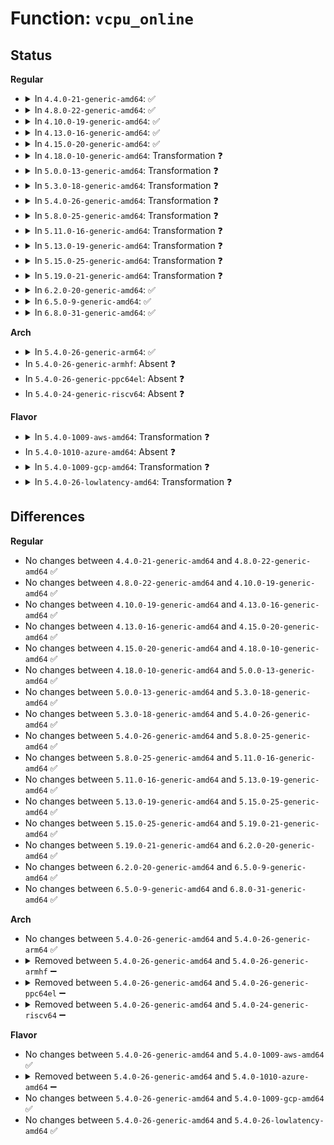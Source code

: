 # Function: <code>vcpu_online</code>

## Status
<b>Regular</b>
<ul>
<li>
<details>
<summary>In <code>4.4.0-21-generic-amd64</code>: ✅</summary>

```c
int vcpu_online(unsigned int cpu)
```

```json
{
  "name": "vcpu_online",
  "collision_type": "Unique Static",
  "inline_type": "No",
  "funcs": [
    {
      "addr": 18446744071583843360,
      "name": "vcpu_online",
      "external": false,
      "loc": "drivers/xen/cpu_hotplug.c:32",
      "file": "drivers/xen/cpu_hotplug.c",
      "inline": "seen, unknown",
      "caller_inline": [],
      "caller_func": [
        "drivers/xen/cpu_hotplug.c:setup_cpu_watcher",
        "drivers/xen/cpu_hotplug.c:handle_vcpu_hotplug_event"
      ]
    }
  ],
  "symbols": [
    {
      "addr": 18446744071583843360,
      "name": "vcpu_online",
      "section": ".text",
      "bind": "STB_LOCAL",
      "size": 266
    }
  ]
}
```
</details>
</li>
<li>
<details>
<summary>In <code>4.8.0-22-generic-amd64</code>: ✅</summary>

```c
int vcpu_online(unsigned int cpu)
```

```json
{
  "name": "vcpu_online",
  "collision_type": "Unique Static",
  "inline_type": "No",
  "funcs": [
    {
      "addr": 18446744071584172992,
      "name": "vcpu_online",
      "external": false,
      "loc": "drivers/xen/cpu_hotplug.c:32",
      "file": "drivers/xen/cpu_hotplug.c",
      "inline": "seen, unknown",
      "caller_inline": [],
      "caller_func": [
        "drivers/xen/cpu_hotplug.c:setup_cpu_watcher",
        "drivers/xen/cpu_hotplug.c:handle_vcpu_hotplug_event"
      ]
    }
  ],
  "symbols": [
    {
      "addr": 18446744071584172992,
      "name": "vcpu_online",
      "section": ".text",
      "bind": "STB_LOCAL",
      "size": 244
    }
  ]
}
```
</details>
</li>
<li>
<details>
<summary>In <code>4.10.0-19-generic-amd64</code>: ✅</summary>

```c
int vcpu_online(unsigned int cpu)
```

```json
{
  "name": "vcpu_online",
  "collision_type": "Unique Static",
  "inline_type": "No",
  "funcs": [
    {
      "addr": 18446744071584354384,
      "name": "vcpu_online",
      "external": false,
      "loc": "drivers/xen/cpu_hotplug.c:32",
      "file": "drivers/xen/cpu_hotplug.c",
      "inline": "seen, unknown",
      "caller_inline": [],
      "caller_func": [
        "drivers/xen/cpu_hotplug.c:setup_cpu_watcher",
        "drivers/xen/cpu_hotplug.c:handle_vcpu_hotplug_event"
      ]
    }
  ],
  "symbols": [
    {
      "addr": 18446744071584354384,
      "name": "vcpu_online",
      "section": ".text",
      "bind": "STB_LOCAL",
      "size": 244
    }
  ]
}
```
</details>
</li>
<li>
<details>
<summary>In <code>4.13.0-16-generic-amd64</code>: ✅</summary>

```c
int vcpu_online(unsigned int cpu)
```

```json
{
  "name": "vcpu_online",
  "collision_type": "Unique Static",
  "inline_type": "No",
  "funcs": [
    {
      "addr": 18446744071584435936,
      "name": "vcpu_online",
      "external": false,
      "loc": "drivers/xen/cpu_hotplug.c:32",
      "file": "drivers/xen/cpu_hotplug.c",
      "inline": "seen, unknown",
      "caller_inline": [],
      "caller_func": [
        "drivers/xen/cpu_hotplug.c:setup_cpu_watcher",
        "drivers/xen/cpu_hotplug.c:handle_vcpu_hotplug_event"
      ]
    }
  ],
  "symbols": [
    {
      "addr": 18446744071584435936,
      "name": "vcpu_online",
      "section": ".text",
      "bind": "STB_LOCAL",
      "size": 244
    }
  ]
}
```
</details>
</li>
<li>
<details>
<summary>In <code>4.15.0-20-generic-amd64</code>: ✅</summary>

```c
int vcpu_online(unsigned int cpu)
```

```json
{
  "name": "vcpu_online",
  "collision_type": "Unique Static",
  "inline_type": "No",
  "funcs": [
    {
      "addr": 18446744071584844368,
      "name": "vcpu_online",
      "external": false,
      "loc": "drivers/xen/cpu_hotplug.c:33",
      "file": "drivers/xen/cpu_hotplug.c",
      "inline": "seen, unknown",
      "caller_inline": [],
      "caller_func": [
        "drivers/xen/cpu_hotplug.c:setup_cpu_watcher",
        "drivers/xen/cpu_hotplug.c:handle_vcpu_hotplug_event"
      ]
    }
  ],
  "symbols": [
    {
      "addr": 18446744071584844368,
      "name": "vcpu_online",
      "section": ".text",
      "bind": "STB_LOCAL",
      "size": 244
    }
  ]
}
```
</details>
</li>
<li>
<details>
<summary>In <code>4.18.0-10-generic-amd64</code>: Transformation ❓</summary>

```c
int vcpu_online(unsigned int cpu)
```

```json
{
  "name": "vcpu_online",
  "collision_type": "Unique Static",
  "inline_type": "No",
  "funcs": [
    {
      "addr": 0,
      "name": "vcpu_online",
      "external": false,
      "loc": "drivers/xen/cpu_hotplug.c:33",
      "file": "drivers/xen/cpu_hotplug.c",
      "inline": "seen, unknown",
      "caller_inline": [],
      "caller_func": [
        "drivers/xen/cpu_hotplug.c:setup_cpu_watcher",
        "drivers/xen/cpu_hotplug.c:handle_vcpu_hotplug_event"
      ]
    }
  ],
  "symbols": [
    {
      "addr": 18446744071585075200,
      "name": "vcpu_online",
      "section": ".text",
      "bind": "STB_LOCAL",
      "size": 214
    },
    {
      "addr": 18446744071585075758,
      "name": "vcpu_online.cold.2",
      "section": ".text",
      "bind": "STB_LOCAL",
      "size": 45
    }
  ]
}
```
</details>
</li>
<li>
<details>
<summary>In <code>5.0.0-13-generic-amd64</code>: Transformation ❓</summary>

```c
int vcpu_online(unsigned int cpu)
```

```json
{
  "name": "vcpu_online",
  "collision_type": "Unique Static",
  "inline_type": "No",
  "funcs": [
    {
      "addr": 0,
      "name": "vcpu_online",
      "external": false,
      "loc": "drivers/xen/cpu_hotplug.c:34",
      "file": "drivers/xen/cpu_hotplug.c",
      "inline": "seen, unknown",
      "caller_inline": [],
      "caller_func": [
        "drivers/xen/cpu_hotplug.c:setup_cpu_watcher",
        "drivers/xen/cpu_hotplug.c:handle_vcpu_hotplug_event"
      ]
    }
  ],
  "symbols": [
    {
      "addr": 18446744071585184800,
      "name": "vcpu_online",
      "section": ".text",
      "bind": "STB_LOCAL",
      "size": 214
    },
    {
      "addr": 18446744071585185390,
      "name": "vcpu_online.cold.3",
      "section": ".text",
      "bind": "STB_LOCAL",
      "size": 45
    }
  ]
}
```
</details>
</li>
<li>
<details>
<summary>In <code>5.3.0-18-generic-amd64</code>: Transformation ❓</summary>

```c
int vcpu_online(unsigned int cpu)
```

```json
{
  "name": "vcpu_online",
  "collision_type": "Unique Static",
  "inline_type": "No",
  "funcs": [
    {
      "addr": 0,
      "name": "vcpu_online",
      "external": false,
      "loc": "drivers/xen/cpu_hotplug.c:34",
      "file": "drivers/xen/cpu_hotplug.c",
      "inline": "seen, unknown",
      "caller_inline": [],
      "caller_func": [
        "drivers/xen/cpu_hotplug.c:setup_cpu_watcher",
        "drivers/xen/cpu_hotplug.c:handle_vcpu_hotplug_event"
      ]
    }
  ],
  "symbols": [
    {
      "addr": 18446744071585397408,
      "name": "vcpu_online",
      "section": ".text",
      "bind": "STB_LOCAL",
      "size": 221
    },
    {
      "addr": 18446744071585397999,
      "name": "vcpu_online.cold",
      "section": ".text",
      "bind": "STB_LOCAL",
      "size": 17
    }
  ]
}
```
</details>
</li>
<li>
<details>
<summary>In <code>5.4.0-26-generic-amd64</code>: Transformation ❓</summary>

```c
int vcpu_online(unsigned int cpu)
```

```json
{
  "name": "vcpu_online",
  "collision_type": "Unique Static",
  "inline_type": "No",
  "funcs": [
    {
      "addr": 0,
      "name": "vcpu_online",
      "external": false,
      "loc": "drivers/xen/cpu_hotplug.c:34",
      "file": "drivers/xen/cpu_hotplug.c",
      "inline": "seen, unknown",
      "caller_inline": [],
      "caller_func": [
        "drivers/xen/cpu_hotplug.c:setup_cpu_watcher",
        "drivers/xen/cpu_hotplug.c:handle_vcpu_hotplug_event"
      ]
    }
  ],
  "symbols": [
    {
      "addr": 18446744071585538144,
      "name": "vcpu_online",
      "section": ".text",
      "bind": "STB_LOCAL",
      "size": 221
    },
    {
      "addr": 18446744071585538735,
      "name": "vcpu_online.cold",
      "section": ".text",
      "bind": "STB_LOCAL",
      "size": 17
    }
  ]
}
```
</details>
</li>
<li>
<details>
<summary>In <code>5.8.0-25-generic-amd64</code>: Transformation ❓</summary>

```c
int vcpu_online(unsigned int cpu)
```

```json
{
  "name": "vcpu_online",
  "collision_type": "Unique Static",
  "inline_type": "No",
  "funcs": [
    {
      "addr": 0,
      "name": "vcpu_online",
      "external": false,
      "loc": "drivers/xen/cpu_hotplug.c:34",
      "file": "drivers/xen/cpu_hotplug.c",
      "inline": "seen, unknown",
      "caller_inline": [],
      "caller_func": [
        "drivers/xen/cpu_hotplug.c:setup_cpu_watcher",
        "drivers/xen/cpu_hotplug.c:handle_vcpu_hotplug_event"
      ]
    }
  ],
  "symbols": [
    {
      "addr": 18446744071586256176,
      "name": "vcpu_online",
      "section": ".text",
      "bind": "STB_LOCAL",
      "size": 221
    },
    {
      "addr": 18446744071586256830,
      "name": "vcpu_online.cold",
      "section": ".text",
      "bind": "STB_LOCAL",
      "size": 17
    }
  ]
}
```
</details>
</li>
<li>
<details>
<summary>In <code>5.11.0-16-generic-amd64</code>: Transformation ❓</summary>

```c
int vcpu_online(unsigned int cpu)
```

```json
{
  "name": "vcpu_online",
  "collision_type": "Unique Static",
  "inline_type": "No",
  "funcs": [
    {
      "addr": 0,
      "name": "vcpu_online",
      "external": false,
      "loc": "drivers/xen/cpu_hotplug.c:34",
      "file": "drivers/xen/cpu_hotplug.c",
      "inline": "seen, unknown",
      "caller_inline": [],
      "caller_func": [
        "drivers/xen/cpu_hotplug.c:setup_cpu_watcher",
        "drivers/xen/cpu_hotplug.c:handle_vcpu_hotplug_event"
      ]
    }
  ],
  "symbols": [
    {
      "addr": 18446744071586374240,
      "name": "vcpu_online",
      "section": ".text",
      "bind": "STB_LOCAL",
      "size": 221
    },
    {
      "addr": 18446744071591447108,
      "name": "vcpu_online.cold",
      "section": ".text",
      "bind": "STB_LOCAL",
      "size": 17
    }
  ]
}
```
</details>
</li>
<li>
<details>
<summary>In <code>5.13.0-19-generic-amd64</code>: Transformation ❓</summary>

```c
int vcpu_online(unsigned int cpu)
```

```json
{
  "name": "vcpu_online",
  "collision_type": "Unique Static",
  "inline_type": "No",
  "funcs": [
    {
      "addr": 0,
      "name": "vcpu_online",
      "external": false,
      "loc": "drivers/xen/cpu_hotplug.c:34",
      "file": "drivers/xen/cpu_hotplug.c",
      "inline": "seen, unknown",
      "caller_inline": [],
      "caller_func": [
        "drivers/xen/cpu_hotplug.c:setup_cpu_watcher",
        "drivers/xen/cpu_hotplug.c:handle_vcpu_hotplug_event"
      ]
    }
  ],
  "symbols": [
    {
      "addr": 18446744071586258736,
      "name": "vcpu_online",
      "section": ".text",
      "bind": "STB_LOCAL",
      "size": 221
    },
    {
      "addr": 18446744071591388717,
      "name": "vcpu_online.cold",
      "section": ".text",
      "bind": "STB_LOCAL",
      "size": 17
    }
  ]
}
```
</details>
</li>
<li>
<details>
<summary>In <code>5.15.0-25-generic-amd64</code>: Transformation ❓</summary>

```c
int vcpu_online(unsigned int cpu)
```

```json
{
  "name": "vcpu_online",
  "collision_type": "Unique Static",
  "inline_type": "No",
  "funcs": [
    {
      "addr": 0,
      "name": "vcpu_online",
      "external": false,
      "loc": "drivers/xen/cpu_hotplug.c:34",
      "file": "drivers/xen/cpu_hotplug.c",
      "inline": "seen, unknown",
      "caller_inline": [],
      "caller_func": [
        "drivers/xen/cpu_hotplug.c:setup_cpu_watcher",
        "drivers/xen/cpu_hotplug.c:handle_vcpu_hotplug_event"
      ]
    }
  ],
  "symbols": [
    {
      "addr": 18446744071586769312,
      "name": "vcpu_online",
      "section": ".text",
      "bind": "STB_LOCAL",
      "size": 221
    },
    {
      "addr": 18446744071592432252,
      "name": "vcpu_online.cold",
      "section": ".text",
      "bind": "STB_LOCAL",
      "size": 17
    }
  ]
}
```
</details>
</li>
<li>
<details>
<summary>In <code>5.19.0-21-generic-amd64</code>: Transformation ❓</summary>

```c
int vcpu_online(unsigned int cpu)
```

```json
{
  "name": "vcpu_online",
  "collision_type": "Unique Static",
  "inline_type": "No",
  "funcs": [
    {
      "addr": 0,
      "name": "vcpu_online",
      "external": false,
      "loc": "drivers/xen/cpu_hotplug.c:34",
      "file": "drivers/xen/cpu_hotplug.c",
      "inline": "seen, unknown",
      "caller_inline": [],
      "caller_func": [
        "drivers/xen/cpu_hotplug.c:setup_cpu_watcher",
        "drivers/xen/cpu_hotplug.c:handle_vcpu_hotplug_event"
      ]
    }
  ],
  "symbols": [
    {
      "addr": 18446744071588047232,
      "name": "vcpu_online",
      "section": ".text",
      "bind": "STB_LOCAL",
      "size": 257
    },
    {
      "addr": 18446744071594300368,
      "name": "vcpu_online.cold",
      "section": ".text",
      "bind": "STB_LOCAL",
      "size": 17
    }
  ]
}
```
</details>
</li>
<li>
<details>
<summary>In <code>6.2.0-20-generic-amd64</code>: ✅</summary>

```c
int vcpu_online(unsigned int cpu)
```

```json
{
  "name": "vcpu_online",
  "collision_type": "Unique Static",
  "inline_type": "No",
  "funcs": [
    {
      "addr": 18446744071589425920,
      "name": "vcpu_online",
      "external": false,
      "loc": "drivers/xen/cpu_hotplug.c:34",
      "file": "drivers/xen/cpu_hotplug.c",
      "inline": "seen, unknown",
      "caller_inline": [],
      "caller_func": [
        "drivers/xen/cpu_hotplug.c:setup_cpu_watcher",
        "drivers/xen/cpu_hotplug.c:handle_vcpu_hotplug_event"
      ]
    }
  ],
  "symbols": [
    {
      "addr": 18446744071589425920,
      "name": "vcpu_online",
      "section": ".text",
      "bind": "STB_LOCAL",
      "size": 263
    }
  ]
}
```
</details>
</li>
<li>
<details>
<summary>In <code>6.5.0-9-generic-amd64</code>: ✅</summary>

```c
int vcpu_online(unsigned int cpu)
```

```json
{
  "name": "vcpu_online",
  "collision_type": "Unique Static",
  "inline_type": "No",
  "funcs": [
    {
      "addr": 18446744071589725072,
      "name": "vcpu_online",
      "external": false,
      "loc": "drivers/xen/cpu_hotplug.c:34",
      "file": "drivers/xen/cpu_hotplug.c",
      "inline": "seen, unknown",
      "caller_inline": [],
      "caller_func": [
        "drivers/xen/cpu_hotplug.c:setup_cpu_watcher",
        "drivers/xen/cpu_hotplug.c:handle_vcpu_hotplug_event"
      ]
    }
  ],
  "symbols": [
    {
      "addr": 18446744071589725072,
      "name": "vcpu_online",
      "section": ".text",
      "bind": "STB_LOCAL",
      "size": 263
    }
  ]
}
```
</details>
</li>
<li>
<details>
<summary>In <code>6.8.0-31-generic-amd64</code>: ✅</summary>

```c
int vcpu_online(unsigned int cpu)
```

```json
{
  "name": "vcpu_online",
  "collision_type": "Unique Static",
  "inline_type": "No",
  "funcs": [
    {
      "addr": 18446744071590063056,
      "name": "vcpu_online",
      "external": false,
      "loc": "drivers/xen/cpu_hotplug.c:34",
      "file": "drivers/xen/cpu_hotplug.c",
      "inline": "seen, unknown",
      "caller_inline": [],
      "caller_func": [
        "drivers/xen/cpu_hotplug.c:setup_cpu_watcher",
        "drivers/xen/cpu_hotplug.c:handle_vcpu_hotplug_event"
      ]
    }
  ],
  "symbols": [
    {
      "addr": 18446744071590063056,
      "name": "vcpu_online",
      "section": ".text",
      "bind": "STB_LOCAL",
      "size": 263
    }
  ]
}
```
</details>
</li>
</ul>
<b>Arch</b>
<ul>
<li>
<details>
<summary>In <code>5.4.0-26-generic-arm64</code>: ✅</summary>

```c
int vcpu_online(unsigned int cpu)
```

```json
{
  "name": "vcpu_online",
  "collision_type": "Unique Static",
  "inline_type": "No",
  "funcs": [
    {
      "addr": 18446603336498197600,
      "name": "vcpu_online",
      "external": false,
      "loc": "drivers/xen/cpu_hotplug.c:34",
      "file": "drivers/xen/cpu_hotplug.c",
      "inline": "seen, unknown",
      "caller_inline": [],
      "caller_func": [
        "drivers/xen/cpu_hotplug.c:setup_cpu_watcher",
        "drivers/xen/cpu_hotplug.c:handle_vcpu_hotplug_event"
      ]
    }
  ],
  "symbols": [
    {
      "addr": 18446603336498197600,
      "name": "vcpu_online",
      "section": ".text",
      "bind": "STB_LOCAL",
      "size": 300
    }
  ]
}
```
</details>
</li>
<li>
In <code>5.4.0-26-generic-armhf</code>: Absent ❓
</li>
<li>
In <code>5.4.0-26-generic-ppc64el</code>: Absent ❓
</li>
<li>
In <code>5.4.0-24-generic-riscv64</code>: Absent ❓
</li>
</ul>
<b>Flavor</b>
<ul>
<li>
<details>
<summary>In <code>5.4.0-1009-aws-amd64</code>: Transformation ❓</summary>

```c
int vcpu_online(unsigned int cpu)
```

```json
{
  "name": "vcpu_online",
  "collision_type": "Unique Static",
  "inline_type": "No",
  "funcs": [
    {
      "addr": 0,
      "name": "vcpu_online",
      "external": false,
      "loc": "drivers/xen/cpu_hotplug.c:34",
      "file": "drivers/xen/cpu_hotplug.c",
      "inline": "seen, unknown",
      "caller_inline": [],
      "caller_func": [
        "drivers/xen/cpu_hotplug.c:setup_cpu_watcher",
        "drivers/xen/cpu_hotplug.c:handle_vcpu_hotplug_event"
      ]
    }
  ],
  "symbols": [
    {
      "addr": 18446744071585300176,
      "name": "vcpu_online",
      "section": ".text",
      "bind": "STB_LOCAL",
      "size": 221
    },
    {
      "addr": 18446744071585300767,
      "name": "vcpu_online.cold",
      "section": ".text",
      "bind": "STB_LOCAL",
      "size": 17
    }
  ]
}
```
</details>
</li>
<li>
In <code>5.4.0-1010-azure-amd64</code>: Absent ❓
</li>
<li>
<details>
<summary>In <code>5.4.0-1009-gcp-amd64</code>: Transformation ❓</summary>

```c
int vcpu_online(unsigned int cpu)
```

```json
{
  "name": "vcpu_online",
  "collision_type": "Unique Static",
  "inline_type": "No",
  "funcs": [
    {
      "addr": 0,
      "name": "vcpu_online",
      "external": false,
      "loc": "drivers/xen/cpu_hotplug.c:34",
      "file": "drivers/xen/cpu_hotplug.c",
      "inline": "seen, unknown",
      "caller_inline": [],
      "caller_func": [
        "drivers/xen/cpu_hotplug.c:setup_cpu_watcher",
        "drivers/xen/cpu_hotplug.c:handle_vcpu_hotplug_event"
      ]
    }
  ],
  "symbols": [
    {
      "addr": 18446744071585488544,
      "name": "vcpu_online",
      "section": ".text",
      "bind": "STB_LOCAL",
      "size": 221
    },
    {
      "addr": 18446744071585489135,
      "name": "vcpu_online.cold",
      "section": ".text",
      "bind": "STB_LOCAL",
      "size": 17
    }
  ]
}
```
</details>
</li>
<li>
<details>
<summary>In <code>5.4.0-26-lowlatency-amd64</code>: Transformation ❓</summary>

```c
int vcpu_online(unsigned int cpu)
```

```json
{
  "name": "vcpu_online",
  "collision_type": "Unique Static",
  "inline_type": "No",
  "funcs": [
    {
      "addr": 0,
      "name": "vcpu_online",
      "external": false,
      "loc": "drivers/xen/cpu_hotplug.c:34",
      "file": "drivers/xen/cpu_hotplug.c",
      "inline": "seen, unknown",
      "caller_inline": [],
      "caller_func": [
        "drivers/xen/cpu_hotplug.c:setup_cpu_watcher",
        "drivers/xen/cpu_hotplug.c:handle_vcpu_hotplug_event"
      ]
    }
  ],
  "symbols": [
    {
      "addr": 18446744071585596544,
      "name": "vcpu_online",
      "section": ".text",
      "bind": "STB_LOCAL",
      "size": 221
    },
    {
      "addr": 18446744071585597135,
      "name": "vcpu_online.cold",
      "section": ".text",
      "bind": "STB_LOCAL",
      "size": 17
    }
  ]
}
```
</details>
</li>
</ul>

## Differences
<b>Regular</b>
<ul>
<li>
No changes between <code>4.4.0-21-generic-amd64</code> and <code>4.8.0-22-generic-amd64</code> ✅
</li>
<li>
No changes between <code>4.8.0-22-generic-amd64</code> and <code>4.10.0-19-generic-amd64</code> ✅
</li>
<li>
No changes between <code>4.10.0-19-generic-amd64</code> and <code>4.13.0-16-generic-amd64</code> ✅
</li>
<li>
No changes between <code>4.13.0-16-generic-amd64</code> and <code>4.15.0-20-generic-amd64</code> ✅
</li>
<li>
No changes between <code>4.15.0-20-generic-amd64</code> and <code>4.18.0-10-generic-amd64</code> ✅
</li>
<li>
No changes between <code>4.18.0-10-generic-amd64</code> and <code>5.0.0-13-generic-amd64</code> ✅
</li>
<li>
No changes between <code>5.0.0-13-generic-amd64</code> and <code>5.3.0-18-generic-amd64</code> ✅
</li>
<li>
No changes between <code>5.3.0-18-generic-amd64</code> and <code>5.4.0-26-generic-amd64</code> ✅
</li>
<li>
No changes between <code>5.4.0-26-generic-amd64</code> and <code>5.8.0-25-generic-amd64</code> ✅
</li>
<li>
No changes between <code>5.8.0-25-generic-amd64</code> and <code>5.11.0-16-generic-amd64</code> ✅
</li>
<li>
No changes between <code>5.11.0-16-generic-amd64</code> and <code>5.13.0-19-generic-amd64</code> ✅
</li>
<li>
No changes between <code>5.13.0-19-generic-amd64</code> and <code>5.15.0-25-generic-amd64</code> ✅
</li>
<li>
No changes between <code>5.15.0-25-generic-amd64</code> and <code>5.19.0-21-generic-amd64</code> ✅
</li>
<li>
No changes between <code>5.19.0-21-generic-amd64</code> and <code>6.2.0-20-generic-amd64</code> ✅
</li>
<li>
No changes between <code>6.2.0-20-generic-amd64</code> and <code>6.5.0-9-generic-amd64</code> ✅
</li>
<li>
No changes between <code>6.5.0-9-generic-amd64</code> and <code>6.8.0-31-generic-amd64</code> ✅
</li>
</ul>
<b>Arch</b>
<ul>
<li>
No changes between <code>5.4.0-26-generic-amd64</code> and <code>5.4.0-26-generic-arm64</code> ✅
</li>
<li>
<details>
<summary>Removed between <code>5.4.0-26-generic-amd64</code> and <code>5.4.0-26-generic-armhf</code> ➖</summary>

```c
int vcpu_online(unsigned int cpu)
```
</details>
</li>
<li>
<details>
<summary>Removed between <code>5.4.0-26-generic-amd64</code> and <code>5.4.0-26-generic-ppc64el</code> ➖</summary>

```c
int vcpu_online(unsigned int cpu)
```
</details>
</li>
<li>
<details>
<summary>Removed between <code>5.4.0-26-generic-amd64</code> and <code>5.4.0-24-generic-riscv64</code> ➖</summary>

```c
int vcpu_online(unsigned int cpu)
```
</details>
</li>
</ul>
<b>Flavor</b>
<ul>
<li>
No changes between <code>5.4.0-26-generic-amd64</code> and <code>5.4.0-1009-aws-amd64</code> ✅
</li>
<li>
<details>
<summary>Removed between <code>5.4.0-26-generic-amd64</code> and <code>5.4.0-1010-azure-amd64</code> ➖</summary>

```c
int vcpu_online(unsigned int cpu)
```
</details>
</li>
<li>
No changes between <code>5.4.0-26-generic-amd64</code> and <code>5.4.0-1009-gcp-amd64</code> ✅
</li>
<li>
No changes between <code>5.4.0-26-generic-amd64</code> and <code>5.4.0-26-lowlatency-amd64</code> ✅
</li>
</ul>
